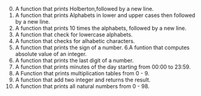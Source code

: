 0. A function that prints Holberton,followed by a new line.
1. A function that prints Alphabets in lower and upper cases then followed by a new line.
2. A function that prints 10 times the alphabets, followed by a new line.
3. A function that check for lowercase alphabets.
4. A function that checks for alhabetic characters.
5. A function that prints the sign of a number.
6.A funtion that computes absolute value of an integer.
7. A function that prints the last digit of a number.
8. A function that prints minutes of the day starting from 00:00 to 23:59.
9. A Function that prints multiplication tables from 0 - 9.
10. A function that add two integer and returns the result.
11. A function that prints all natural numbers from 0 - 98.
